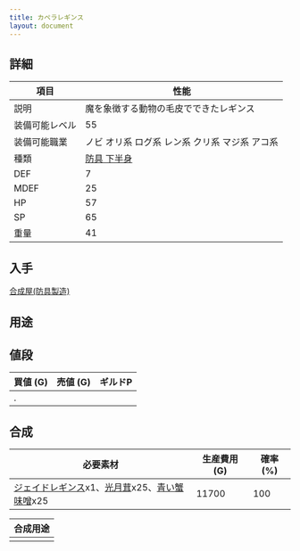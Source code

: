 ```yaml
---
title: カペラレギンス
layout: document
---
```

## 詳細


|項目|性能|
|---|---|
|説明|魔を象徴する動物の毛皮でできたレギンス|
|装備可能レベル|55|
|装備可能職業|ノビ オリ系 ログ系 レン系 クリ系 マジ系 アコ系|
|種類|[防具 下半身](防具(下半身))|
|DEF|7|
|MDEF|25|
|HP|57|
|SP|65|
|重量|41|

## 入手

[合成屋(防具製造)](合成屋(防具製造))

## 用途


## 値段


|買値 (G)|売値 (G)|ギルドP|
|---|---|---|
|.|||

## 合成


|必要素材|生産費用 (G)|確率 (%)|
|---|---|---|
|[ジェイドレギンス](ジェイドレギンス)x1、[光月茸](光月茸)x25、[青い蟹味噌](青い蟹味噌)x25|11700|100|


|合成用途|
|---|
||
